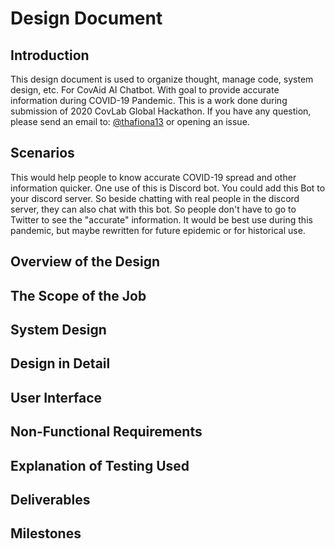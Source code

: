# Design Document

## Introduction
This design document is used to organize thought, manage code, system design, etc. For CovAid AI Chatbot. With goal to provide accurate information during COVID-19 Pandemic. This is a work done during submission of 2020 CovLab Global Hackathon. If you have any question, please send an email to: [@thafiona13](mailto:fionaxiework@gmail.com) or opening an issue.

## Scenarios
This would help people to know accurate COVID-19 spread and other information quicker. One use of this is Discord bot. You could add this Bot to your discord server. So beside chatting with real people in the discord server, they can also chat with this bot. So people don't have to go to Twitter to see the "accurate" information. It would be best use during this pandemic, but maybe rewritten for future epidemic or for historical use.

## Overview of the Design

## The Scope of the Job

## System Design

## Design in Detail

## User Interface

## Non-Functional Requirements

## Explanation of Testing Used

## Deliverables

## Milestones